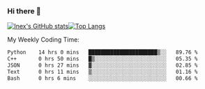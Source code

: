### Hi there 👋
[![lnex's GitHub stats](https://github-readme-stats.vercel.app/api?username=lnexenl&count_private=true&show_icons=true)](https://github.com/anuraghazra/github-readme-stats)[![Top Langs](https://github-readme-stats.vercel.app/api/top-langs/?username=lnexenl&layout=compact&langs_count=8&exclude_repo=32-bit-MIPS-CPU)](https://github.com/anuraghazra/github-readme-stats)

My Weekly Coding Time:
<!--START_SECTION:waka-->

```txt
Python    14 hrs 0 mins   ██████████████████████▒░░   89.76 %
C++       0 hrs 50 mins   █▒░░░░░░░░░░░░░░░░░░░░░░░   05.35 %
JSON      0 hrs 27 mins   ▓░░░░░░░░░░░░░░░░░░░░░░░░   02.85 %
Text      0 hrs 11 mins   ▒░░░░░░░░░░░░░░░░░░░░░░░░   01.16 %
Bash      0 hrs 6 mins    ░░░░░░░░░░░░░░░░░░░░░░░░░   00.66 %
```

<!--END_SECTION:waka-->
